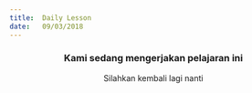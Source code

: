 ```yaml
---
title:  Daily Lesson
date:   09/03/2018
---
```


### <center>Kami sedang mengerjakan pelajaran ini</center>
<center>Silahkan kembali lagi nanti</center>